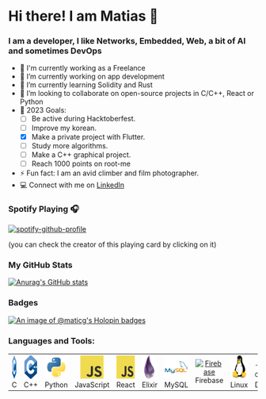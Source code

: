 # Hi there! I am Matias 👋
### I am a developer, I like Networks, Embedded, Web, a bit of AI and sometimes DevOps

- 🏢  I'm currently working as a Freelance
- 🔭 I’m currently working on app development
- 🌱 I’m currently learning Solidity and Rust
- 👯 I’m looking to collaborate on open-source projects in C/C++, React or Python
- 🥅 2023 Goals:
  * [ ] Be active during Hacktoberfest.
  * [ ] Improve my korean.
  * [x] Make a private project with Flutter.
  * [ ] Study more algorithms.
  * [ ] Make a C++ graphical project.
  * [ ] Reach 1000 points on root-me
- ⚡ Fun fact: I am an avid climber and film photographer.
- 💻  Connect with me on [LinkedIn](https://www.linkedin.com/in/matias-castro-guzman/)

### Spotify Playing 🎧
[![spotify-github-profile](https://spotify-github-profile.vercel.app/api/view?uid=1148638820&cover_image=true&theme=novatorem)](https://github.com/kittinan/spotify-github-profile)

(you can check the creator of this playing card by clicking on it)

### My GitHub Stats
[![Anurag's GitHub stats](https://github-readme-stats.vercel.app/api?username=MatiCG&show_icons=true&theme=radical)](https://github.com/anuraghazra/github-readme-stats)

### Badges

[![An image of @maticg's Holopin badges](https://holopin.me/maticg)](https://holopin.io/@maticg)

### Languages and Tools:

<table>
  <tr>
    <td align="center" width="96">
      <a href="#">
        <img src="https://raw.githubusercontent.com/devicons/devicon/master/icons/c/c-original.svg" width="48" height="48" alt="C" />
      </a>
      <br>C
    </td>
    <td align="center" width="96">
      <a href="#">
        <img src="https://raw.githubusercontent.com/devicons/devicon/master/icons/cplusplus/cplusplus-original.svg" width="48" height="48" alt="CPP" />
      </a>
      <br>C++
    </td>
    <td align="center" width="96">
      <a href="#">
        <img src="https://raw.githubusercontent.com/devicons/devicon/master/icons/python/python-original.svg" width="48" height="48" alt="Python" />
      </a>
      <br>Python
    </td>
    <td align="center" width="96">
      <a href="#">
        <img src="https://raw.githubusercontent.com/devicons/devicon/master/icons/javascript/javascript-original.svg" width="48" height="48" alt="JS" />
      </a>
      <br>JavaScript
    </td>
   <td align="center" width="96">
      <a href="#">
        <img src="https://raw.githubusercontent.com/devicons/devicon/master/icons/javascript/javascript-original.svg" width="48" height="48" alt="React" />
      </a>
      <br>React
    </td>
   <td align="center" width="96">
      <a href="#">
        <img src="https://raw.githubusercontent.com/devicons/devicon/master/icons/elixir/elixir-original.svg" width="48" height="48" alt="Elixir" />
      </a>
      <br>Elixir
    </td>
    <td align="center" width="96">
      <a href="#">
        <img src="https://raw.githubusercontent.com/devicons/devicon/master/icons/mysql/mysql-original-wordmark.svg" width="48" height="48" alt="MySQL" />
      </a>
      <br>MySQL
    </td>
    <td align="center" width="96">
      <a href="#">
        <img src="https://www.vectorlogo.zone/logos/firebase/firebase-icon.svg" width="48" height="48" alt="Firebase" />
      </a>
      <br>Firebase
    </td>
    <td align="center" width="96">
      <a href="#">
        <img src="https://raw.githubusercontent.com/devicons/devicon/master/icons/linux/linux-original.svg" width="48" height="48" alt="Linux" />
      </a>
      <br>Linux
    </td>
    <td align="center" width="96">
      <a href="#">
        <img src="https://raw.githubusercontent.com/devicons/devicon/master/icons/docker/docker-original-wordmark.svg" width="48" height="48" alt="Docker" />
      </a>
      <br>Docker
    </td>
  </tr>
</table>
